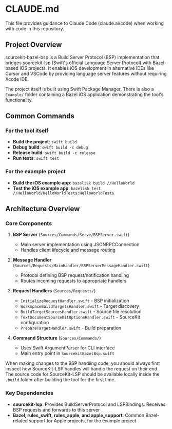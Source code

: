 # CLAUDE.md

This file provides guidance to Claude Code (claude.ai/code) when working with code in this repository.

## Project Overview

sourcekit-bazel-bsp is a Build Server Protocol (BSP) implementation that bridges sourcekit-lsp (Swift's official Language Server Protocol) with Bazel-based iOS projects. It enables iOS development in alternative IDEs like Cursor and VSCode by providing language server features without requiring Xcode IDE.

The project itself is built using Swift Package Manager. There is also a `Example/` folder containing a Bazel iOS application demonstrating the tool's functionality.

## Common Commands

### For the tool itself
- **Build the project**: `swift build`
- **Debug build**: `swift build -c debug` 
- **Release build**: `swift build -c release`
- **Run tests**: `swift test`

### For the example project
- **Build the iOS example app**: `bazelisk build //HelloWorld`
- **Test the iOS example app**: `bazelisk test //HelloWorld/HelloWorldTests:HelloWorldTests`

## Architecture Overview

### Core Components

1. **BSP Server** (`Sources/Commands/Serve/BSPServer.swift`)
   - Main server implementation using JSONRPCConnection
   - Handles client lifecycle and message routing

2. **Message Handler** (`Sources/Requests/MainHandler/BSPServerMessageHandler.swift`)
   - Protocol defining BSP request/notification handling
   - Routes incoming requests to appropriate handlers

3. **Request Handlers** (`Sources/Requests/`)
   - `InitializeRequestHandler.swift` - BSP initialization
   - `WorkspaceBuildTargetsHandler.swift` - Target discovery
   - `BuildTargetSourcesHandler.swift` - Source file resolution
   - `TextDocumentSourceKitOptionsHandler.swift` - SourceKit configuration
   - `PrepareTargetHandler.swift` - Build preparation

4. **Command Structure** (`Sources/Commands/`)
   - Uses Swift ArgumentParser for CLI interface
   - Main entry point in `SourcekitBazelBsp.swift`

When making changes to the BSP handling code, you should always first inspect how SourceKit-LSP handles will handle the request on their end. The source code for SourceKit-LSP should be available locally inside the `.build` folder after building the tool for the first time.

### Key Dependencies
- **sourcekit-lsp**: Provides BuildServerProtocol and LSPBindings. Receives BSP requests and forwards to this server
- **Bazel, rules_swift, rules_apple, and apple_support**: Common Bazel-related support for Apple projects, for the example project
